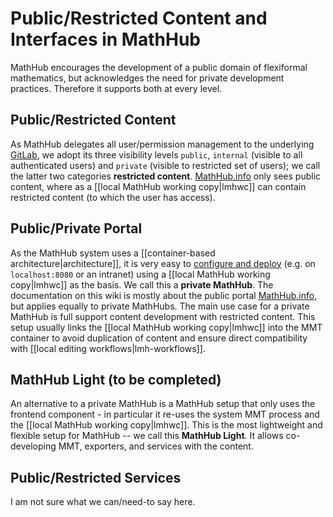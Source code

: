 # Public/Restricted Content and Interfaces in MathHub

MathHub encourages the development of a public domain of flexiformal mathematics, but acknowledges the need for private development practices. Therefore it supports both at every level.

## Public/Restricted Content
As MathHub delegates all user/permission management to the underlying [GitLab](https://gl.mathhub.info), we adopt its three visibility levels `public`, `internal` (visible to all authenticated users) and `private` (visible to restricted set of users); we call the latter two categories **restricted content**. [MathHub.info](https://mathhub.info) only sees public content, where as a [[local MathHub working copy|lmhwc]] can contain restricted content (to which the user has access). 

## Public/Private Portal 
As the MathHub system uses a [[container-based architecture|architecture]], it is very easy to [configure and deploy](https://github.com/MathHubInfo/MathHub) (e.g. on `localhost:8080` or an intranet) using a [[local MathHub working copy|lmhwc]] as the basis. We call this a **private MathHub**. The documentation on this wiki is mostly about the public portal [MathHub.info](https://mathhub.info), but applies equally to private MathHubs. The main use case for a private MathHub is full support content development with restricted content. This setup usually links the [[local MathHub working copy|lmhwc]] into the MMT container to avoid duplication of content and ensure direct compatibility with [[local editing workflows|lmh-workflows]]. 

## MathHub Light (to be completed) 
An alternative to a private MathHub is a MathHub setup that only uses the frontend component - in particular it re-uses the system MMT process and the [[local MathHub working copy|lmhwc]]. This is the most lightweight and flexible setup for MathHub -- we call this **MathHub Light**. It allows co-developing MMT, exporters, and services with the content. 

## Public/Restricted Services
I am not sure what we can/need-to say here. 